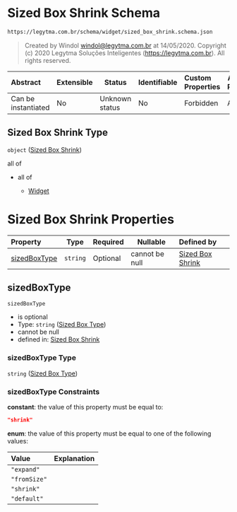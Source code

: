 # Sized Box Shrink Schema

```txt
https://legytma.com.br/schema/widget/sized_box_shrink.schema.json
```




> Created by Windol [windol@legytma.com.br](mailto:windol@legytma.com.br) at 14/05/2020.
> Copyright (c) 2020 Legytma Soluções Inteligentes (<https://legytma.com.br>). All rights reserved.
>

| Abstract            | Extensible | Status         | Identifiable | Custom Properties | Additional Properties | Access Restrictions | Defined In                                                                                           |
| :------------------ | ---------- | -------------- | ------------ | :---------------- | --------------------- | ------------------- | ---------------------------------------------------------------------------------------------------- |
| Can be instantiated | No         | Unknown status | No           | Forbidden         | Allowed               | none                | [sized_box_shrink.schema.json](../schema/widget/sized_box_shrink.schema.json "open original schema") |

## Sized Box Shrink Type

`object` ([Sized Box Shrink](sized_box_shrink.md))

all of

-   all of

    -   [Widget](input_decoration-properties-widget-5.md "check type definition")

# Sized Box Shrink Properties

| Property                      | Type     | Required | Nullable       | Defined by                                                                                                                                                    |
| :---------------------------- | -------- | -------- | -------------- | :------------------------------------------------------------------------------------------------------------------------------------------------------------ |
| [sizedBoxType](#sizedBoxType) | `string` | Optional | cannot be null | [Sized Box Shrink](sized_box-definitions-sized-box-type.md "https&#x3A;//legytma.com.br/schema/widget/sized_box_shrink.schema.json#/properties/sizedBoxType") |

## sizedBoxType




`sizedBoxType`

-   is optional
-   Type: `string` ([Sized Box Type](sized_box-definitions-sized-box-type.md))
-   cannot be null
-   defined in: [Sized Box Shrink](sized_box-definitions-sized-box-type.md "https&#x3A;//legytma.com.br/schema/widget/sized_box_shrink.schema.json#/properties/sizedBoxType")

### sizedBoxType Type

`string` ([Sized Box Type](sized_box-definitions-sized-box-type.md))

### sizedBoxType Constraints

**constant**: the value of this property must be equal to:

```json
"shrink"
```

**enum**: the value of this property must be equal to one of the following values:

| Value        | Explanation |
| :----------- | ----------- |
| `"expand"`   |             |
| `"fromSize"` |             |
| `"shrink"`   |             |
| `"default"`  |             |
